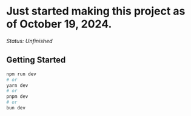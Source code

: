 <h1>Just started making this project as of October 19, 2024.</h1>
<i>Status: Unfinished</i>

## Getting Started

```bash
npm run dev
# or
yarn dev
# or
pnpm dev
# or
bun dev
```

